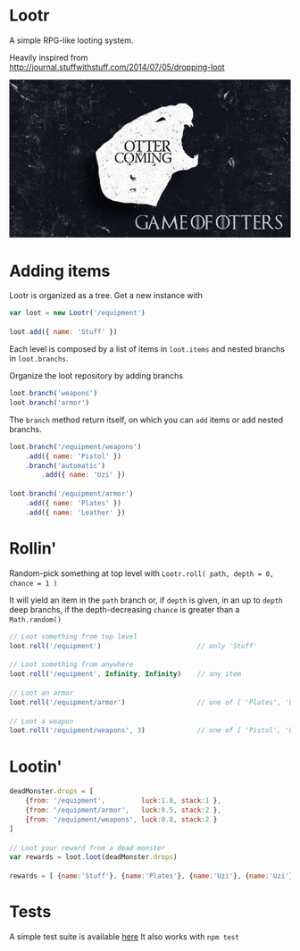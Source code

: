 Lootr
=====

A simple RPG-like looting system.

Heavily inspired from http://journal.stuffwithstuff.com/2014/07/05/dropping-loot

![Lootr !](./vendor/otter-is-coming.jpg)

Adding items
=====

Lootr is organized as a tree. Get a new instance with

```javascript
var loot = new Lootr('/equipment')

loot.add({ name: 'Stuff' })
```

Each level is composed by a list of items in `loot.items` and nested branchs in `loot.branchs`.

Organize the loot repository by adding branchs

```javascript
loot.branch('weapons')
loot.branch('armor')
```

The `branch` method return itself, on which you can `add` items or add nested branchs.

```javascript
loot.branch('/equipment/weapons')
    .add({ name: 'Pistol' })
    .branch('automatic')
        .add({ name: 'Uzi' })

loot.branch('/equipment/armor')
    .add({ name: 'Plates' })
    .add({ name: 'Leather' })
```

Rollin'
=====

Random-pick something at top level with `Lootr.roll( path, depth = 0, chance = 1 )`

It will yield an item in the `path` branch or, if `depth` is given, in an up to `depth` deep branchs, if the depth-decreasing `chance` is greater than a `Math.random()`

```javascript
// Loot something from top level
loot.roll('/equipment')                        // only 'Stuff'

// Loot something from anywhere
loot.roll('/equipment', Infinity, Infinity)    // any item

// Loot an armor
loot.roll('/equipment/armor')                  // one of [ 'Plates', 'Leather' ]

// Loot a weapon
loot.roll('/equipment/weapons', 3)             // one of [ 'Pistol', 'Uzi' ]

```

Lootin'
=====

```javascript
deadMonster.drops = [
    {from: '/equipment',         luck:1.0, stack:1 },
    {from: '/equipment/armor',   luck:0.5, stack:2 },
    {from: '/equipment/weapons', luck:0.8, stack:2 }
]

// Loot your reward from a dead monster
var rewards = loot.loot(deadMonster.drops)

rewards = [ {name:'Stuff'}, {name:'Plates'}, {name:'Uzi'}, {name:'Uzi'} ]
```


Tests
=====

A simple test suite is available [here](./test.html)
It also works with `npm test`
